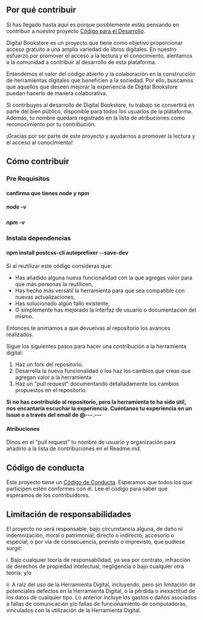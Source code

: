 ## Por qué contribuir

Si has llegado hasta aquí es porque posiblemente estás pensando en contribuir a nuestro proyecto [Código para el Desarrollo](code.iadb.org). 

Digital Bookstore es un proyecto que tiene como objetivo proporcionar acceso gratuito a una amplia variedad de libros digitales. En nuestro esfuerzo por promover el acceso a la lectura y el conocimiento, alentamos a la comunidad a contribuir al desarrollo de esta plataforma.

Entendemos el valor del código abierto y la colaboración en la construcción de herramientas digitales que beneficien a la sociedad. Por ello, buscamos que aquellos que deseen mejorar la experiencia de Digital Bookstore puedan hacerlo de manera colaborativa.

Si contribuyes al desarrollo de Digital Bookstore, tu trabajo se convertirá en parte del bien público, disponible para todos los usuarios de la plataforma. Además, tu nombre quedará registrado en la lista de atribuciones como reconocimiento por tu contribución.

¡Gracias por ser parte de este proyecto y ayudarnos a promover la lectura y el acceso al conocimiento!

## Cómo contribuir

### Pre Requisitos 

#### confirma que tienes node y npm 

##### node -v 
##### npm -v

### Instala dependencias
#### npm install postcss-cli autoprefixer --save-dev


Si al reutilizar este código consideras que:

- Has añadido alguna nueva funcionalidad con la que agregas valor para que más personas la reutilicen,
- Has hecho más versátil la herramienta para que sea compatible con nuevas actualizaciones,
- Has solucionado algún fallo existente,
- O simplemente has mejorado la interfaz de usuario o documentación del mismo.

Entonces te animamos a que devuelvas al repositorio los avances realizados.

Sigue los siguientes pasos para hacer una contribución a la herramienta digital:

1. Haz un fork del repositorio.
2. Desarrolla la nueva funcionalidad o los haz los cambios que creas que agregan valor a la herramienta
3. Haz un "pull request" documentando detalladamente los cambios propuestos en el repositorio.

**Si no has contribuido al repositorio, pero la herramienta te ha sido útil, nos encantaría escuchar la experiencia. Cuéntanos tu experiencia en un Issue o a través del email de @---.---**

#### Atribuciones
Dinos en el "pull request" tu nombre de usuario y organización para añadirlo a la lista de contribuciones en el Readme.md.

## Código de conducta

Este proyecto tiene un [Código de Conducta](https://github.com/EL-BID/Plantilla-de-repositorio/blob/master/CODE-OF-CONDUCT.md). Esperamos que todos los que participen estén conformes con él. Lee el código para saber qué esperamos de los contribuidores. 

## Limitación de responsabilidades

El proyecto no será responsable, bajo circunstancia alguna, de daño ni indemnización, moral o patrimonial; directo o indirecto; accesorio o especial; o por vía de consecuencia, previsto o imprevisto, que pudiese surgir:

i. Bajo cualquier teoría de responsabilidad, ya sea por contrato, infracción de derechos de propiedad intelectual, negligencia o bajo cualquier otra teoría; y/o

ii. A raíz del uso de la Herramienta Digital, incluyendo, pero sin limitación de potenciales defectos en la Herramienta Digital, o la pérdida o inexactitud de los datos de cualquier tipo. Lo anterior incluye los gastos o daños asociados a fallas de comunicación y/o fallas de funcionamiento de computadoras, vinculados con la utilización de la Herramienta Digital.
